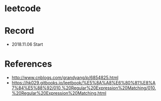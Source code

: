 # leetcode

# Record
- 2018.11.06 Start

# References
- http://www.cnblogs.com/grandyang/p/6854825.html
- https://hk029.gitbooks.io/leetbook/%E5%8A%A8%E6%80%81%E8%A7%84%E5%88%92/010.%20Regular%20Expression%20Matching/010.%20Regular%20Expression%20Matching.html
